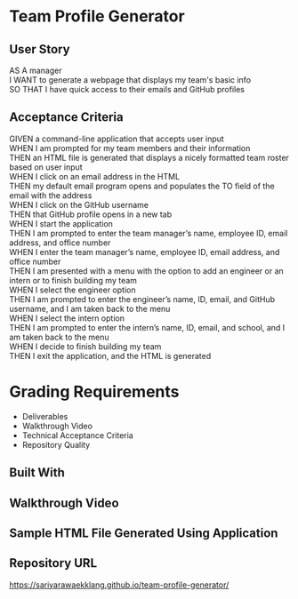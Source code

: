 # Team Profile Generator

## User Story

AS A manager
</br>
I WANT to generate a webpage that displays my team's basic info
</br>
SO THAT I have quick access to their emails and GitHub profiles

## Acceptance Criteria

GIVEN a command-line application that accepts user input
</br>
WHEN I am prompted for my team members and their information
</br>
THEN an HTML file is generated that displays a nicely formatted team roster based on user input
</br>
WHEN I click on an email address in the HTML
</br>
THEN my default email program opens and populates the TO field of the email with the address
</br>
WHEN I click on the GitHub username
</br>
THEN that GitHub profile opens in a new tab
</br>
WHEN I start the application
</br>
THEN I am prompted to enter the team manager’s name, employee ID, email address, and office number
</br>
WHEN I enter the team manager’s name, employee ID, email address, and office number
</br>
THEN I am presented with a menu with the option to add an engineer or an intern or to finish building my team
</br>
WHEN I select the engineer option
</br>
THEN I am prompted to enter the engineer’s name, ID, email, and GitHub username, and I am taken back to the menu
</br>
WHEN I select the intern option
</br>
THEN I am prompted to enter the intern’s name, ID, email, and school, and I am taken back to the menu
</br>
WHEN I decide to finish building my team
</br>
THEN I exit the application, and the HTML is generated

# Grading Requirements

* Deliverables
* Walkthrough Video
* Technical Acceptance Criteria
* Repository Quality

## Built With

## Walkthrough Video

## Sample HTML File Generated Using Application

## Repository URL
https://sariyarawaekklang.github.io/team-profile-generator/

